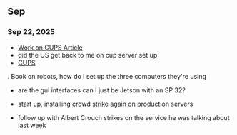 ## Sep
### Sep 22, 2025
- [Work on CUPS Article](https://github.com/richard-sebos/articles/blob/main/CUPS-Samba/12-Week-Plan/Week1/Day1.md) 
- did the US get back to me on cup server set up
- [CUPS](https://github.com/richard-sebos/articles/blob/main/CUPS-Samba/Article1/Intro_CUPS.md)

. Book on robots, how do I set up the three computers they're using
- are the gui interfaces
can I just be Jetson with an SP 32?

- start up, installing crowd strike again on production servers
- follow up with Albert Crouch strikes on the service he was talking about last week


